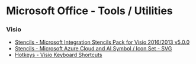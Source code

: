
# Microsoft Office - Tools / Utilities

### Visio
* [Stencils - Microsoft Integration Stencils Pack for Visio 2016/2013 v5.0.0](https://gallery.technet.microsoft.com/Collection-of-Integration-e6a3f4d0)
* [Stencils - Microsoft Azure Cloud and AI Symbol / Icon Set - SVG](https://www.microsoft.com/en-us/download/details.aspx?id=41937)
* [Hotkeys - Visio Keyboard Shortcuts](http://www.excel-networks.com/docs/ms-visio-keyboardshortcuts.pdf)

